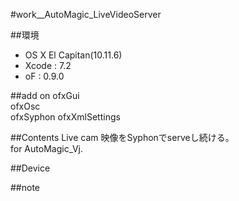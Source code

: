 #work__AutoMagic_LiveVideoServer

##環境
*	OS X El Capitan(10.11.6)
*	Xcode : 7.2
*	oF : 0.9.0

##add on
ofxGui  
ofxOsc  
ofxSyphon
ofxXmlSettings  

##Contents
Live cam 映像をSyphonでserveし続ける。  
for AutoMagic_Vj.  

##Device


##note






